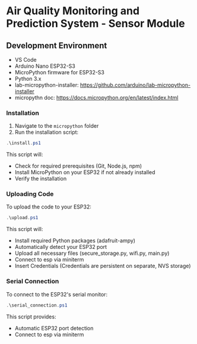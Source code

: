 # Air Quality Monitoring and Prediction System - Sensor Module

## Development Environment

- VS Code
- Arduino Nano ESP32-S3
- MicroPython firmware for ESP32-S3
- Python 3.x
- lab-micropython-installer: https://github.com/arduino/lab-micropython-installer
- micropythn doc: https://docs.micropython.org/en/latest/index.html

### Installation

1. Navigate to the `micropython` folder
2. Run the installation script:
```powershell
.\install.ps1
```
This script will:
- Check for required prerequisites (Git, Node.js, npm)
- Install MicroPython on your ESP32 if not already installed
- Verify the installation

### Uploading Code

To upload the code to your ESP32:
```powershell
.\upload.ps1
```
This script will:
- Install required Python packages (adafruit-ampy)
- Automatically detect your ESP32 port
- Upload all necessary files (secure_storage.py, wifi.py, main.py)
- Connect to esp via miniterm
- Insert Credentials (Credentials are persistent on separate, NVS storage)

### Serial Connection

To connect to the ESP32's serial monitor:
```powershell
.\serial_connection.ps1
```
This script provides:
- Automatic ESP32 port detection
- Connect to esp via miniterm
